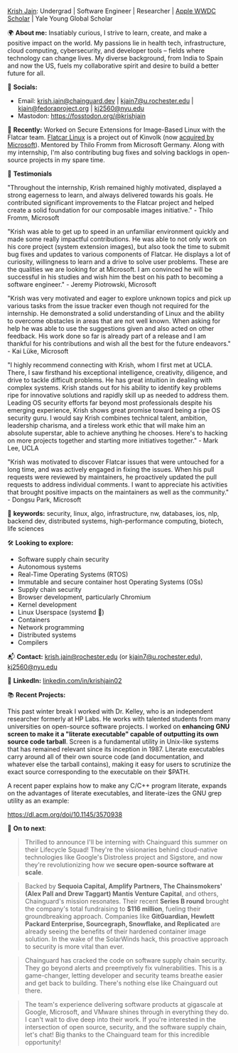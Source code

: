 [Krish Jain](https://www.linkedin.com/in/krishjain02/): Undergrad | Software Engineer | Researcher | [Apple WWDC Scholar](https://www.macworld.com/article/1457999/swift-student-challenge-apple.html) | Yale Young Global Scholar

🌍  **About me:**
Insatiably curious, I strive to learn, create, and make a positive impact on the world. My passions lie in health tech, infrastructure, cloud computing, cybersecurity, and developer tools – fields where technology can change lives. My diverse background, from India to Spain and now the US, fuels my collaborative spirit and desire to build a better future for all.

🔗 **Socials:**

- Email: krish.jain@chainguard.dev | kjain7@u.rochester.edu | kjain@fedoraproject.org | kj2560@nyu.edu 
- Mastodon: https://fosstodon.org/@krishjain

🌟 **Recently:** Worked on Secure Extensions for Image-Based Linux with the Flatcar team. [Flatcar Linux](https://www.flatcar.org/) is a project out of Kinvolk (now [acquired by Microsoft](https://azure.microsoft.com/en-us/blog/microsoft-acquires-kinvolk-to-accelerate-containeroptimized-innovation/)). Mentored by Thilo Fromm from Microsoft Germany. Along with my internship, I'm also contributing bug fixes and solving backlogs in open-source projects in my spare time.

💼 **Testimonials**

"Throughout the internship, Krish remained highly motivated, displayed a strong eagerness to learn, and always delivered towards his goals. He contributed significant improvements to the Flatcar project and helped create a solid foundation for our composable images initiative." - Thilo Fromm, Microsoft 

"Krish was able to get up to speed in an unfamiliar environment quickly and made some really impactful contributions. He was able to not only work on his core project (system extension images), but also took the time to submit bug fixes and updates to various components of Flatcar. He displays a lot of curiosity, willingness to learn and a drive to solve user problems. These are the qualities we are looking for at Microsoft. I am convinced he will be successful in his studies and wish him the best on his path to becoming a software engineer." - Jeremy Piotrowski, Microsoft

"Krish was very motivated and eager to explore unknown topics and pick up various tasks from the issue tracker even though not required for the internship. He demonstrated a solid understanding of Linux and the ability to overcome obstacles in areas that are not well known. When asking for help he was able to use the suggestions given and also acted on other feedback. His work done so far is already part of a release and I am thankful for his contributions and wish all the best for the future endeavors." - Kai Lüke, Microsoft 

"I highly recommend connecting with Krish, whom I first met at UCLA. There, I saw firsthand his exceptional intelligence, creativity, diligence, and drive to tackle difficult problems. He has great intuition in dealing with complex systems. Krish stands out for his ability to identify key problems ripe for innovative solutions and rapidly skill up as needed to address them. Leading OS security efforts far beyond most professionals despite his emerging experience, Krish shows great promise toward being a ripe OS security guru. I would say Krish combines technical talent, ambition, leadership charisma, and a tireless work ethic that will make him an absolute superstar, able to achieve anything he chooses. Here's to hacking on more projects together and starting more initiatives together." - Mark Lee, UCLA

"Krish was motivated to discover Flatcar issues that were untouched for a long time, and was actively engaged in fixing the issues. When his pull requests were reviewed by maintainers, he proactively updated the pull requests to address individual comments. I want to appreciate his activities that brought positive impacts on the maintainers as well as the community." - Dongsu Park, Microsoft

🔑 **keywords:** security, linux, algo, infrastructure, nw, databases, ios, nlp, backend dev, distributed systems, high-performance computing, biotech, life sciences

🛠 **Looking to explore:**

- Software supply chain security
- Autonomous systems
- Real-Time Operating Systems (RTOS)
- Immutable and secure container host Operating Systems (OSs)
- Supply chain security
- Browser development, particularly Chromium
- Kernel development
- Linux Userspace (systemd 👀)
- Containers
- Network programming
- Distributed systems
- Compilers

📬 **Contact:** krish.jain@rochester.edu (or kjain7@u.rochester.edu), kj2560@nyu.edu

🔗  **LinkedIn:** [linkedin.com/in/krishjain02](https://www.linkedin.com/in/krishjain02/)


📚 **Recent Projects:**

This past winter break I worked with Dr. Kelley, who is an independent researcher formerly at HP Labs. He works with talented students from many universities on open-source software projects. I worked on **enhancing GNU screen to make it a "literate executable" capable of outputting its own source code tarball**. Screen is a fundamental utility in Unix-like systems that has remained relevant since its inception in 1987. Literate executables carry around all of their own source code (and documentation, and whatever else the tarball contains), making it easy for users to scrutinize the exact source corresponding to the executable on their $PATH.

A recent paper explains how to make any C/C++ program literate, expands on the advantages of literate executables, and literate-izes the GNU grep utility as an example:

https://dl.acm.org/doi/10.1145/3570938

🎉 **On to next**: 

> Thrilled to announce I'll be interning with Chainguard this summer on their Lifecycle Squad! They're the visionaries behind cloud-native technologies like Google's Distroless project and Sigstore, and now they're revolutionizing how we **secure open-source software at scale**.

> Backed by **Sequoia Capital, Amplify Partners, The Chainsmokers' (Alex Pall and Drew Taggart) Mantis Venture Capital**, and others, Chainguard's mission resonates. Their recent **Series B round** brought the company's total fundraising to **$116 million**, fueling their groundbreaking approach. Companies like **GitGuardian, Hewlett Packard Enterprise, Sourcegraph, Snowflake, and Replicated** are already seeing the benefits of their hardened container image solution. In the wake of the SolarWinds hack, this proactive approach to security is more vital than ever.

> Chainguard has cracked the code on software supply chain security. They go beyond alerts and preemptively fix vulnerabilities. This is a game-changer, letting developer and security teams breathe easier and get back to building. There's nothing else like Chainguard out there.

> The team's experience delivering software products at gigascale at Google, Microsoft, and VMware shines through in everything they do. I can't wait to dive deep into their work. If you're interested in the intersection of open source, security, and the software supply chain, let's chat! Big thanks to the Chainguard team for this incredible opportunity! 




